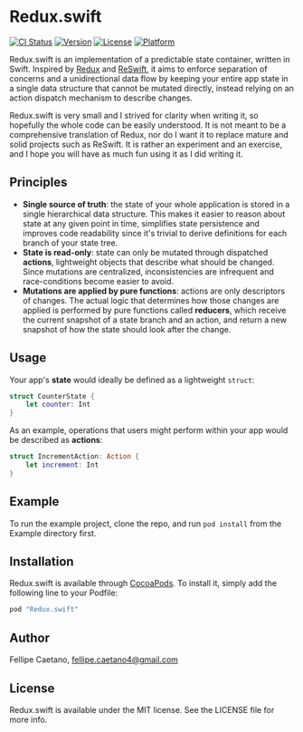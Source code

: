 # Redux.swift

[![CI Status](http://img.shields.io/travis/fellipecaetano/Redux.swift.svg?style=flat)](https://travis-ci.org/fellipecaetano/Redux.swift)
[![Version](https://img.shields.io/cocoapods/v/Redux.swift.svg?style=flat)](http://cocoapods.org/pods/Redux.swift)
[![License](https://img.shields.io/cocoapods/l/Redux.swift.svg?style=flat)](http://cocoapods.org/pods/Redux.swift)
[![Platform](https://img.shields.io/cocoapods/p/Redux.swift.svg?style=flat)](http://cocoapods.org/pods/Redux.swift)

Redux.swift is an implementation of a predictable state container, written in Swift. Inspired by [Redux](http://redux.js.org) and [ReSwift](https://github.com/ReSwift/ReSwift), it aims to enforce separation of concerns and a unidirectional data flow by keeping your entire app state in a single data structure that cannot be mutated directly, instead relying on an action dispatch mechanism to describe changes.

Redux.swift is very small and I strived for clarity when writing it, so hopefully the whole code can be easily understood. It is not meant to be a comprehensive translation of Redux, nor do I want it to replace mature and solid projects such as ReSwift. It is rather an experiment and an exercise, and I hope you will have as much fun using it as I did writing it.

## Principles

- **Single source of truth**: the state of your whole application is stored in a single hierarchical data structure. This makes it easier to reason about state at any given point in time, simplifies state persistence and improves code readability since it's trivial to derive definitions for each branch of your state tree.
- **State is read-only**: state can only be mutated through dispatched **actions**, lightweight objects that describe what should be changed. Since mutations are centralized, inconsistencies are infrequent and race-conditions become easier to avoid.
- **Mutations are applied by pure functions**: actions are only descriptors of changes. The actual logic that determines how those changes are applied is performed by pure functions called **reducers**, which receive the current snapshot of a state branch and an action, and return a new snapshot of how the state should look after the change.

## Usage

Your app's **state** would ideally be defined as a lightweight `struct`:

```swift
struct CounterState {
    let counter: Int
}
```

As an example, operations that users might perform within your app would be described as **actions**:

```swift
struct IncrementAction: Action {
    let increment: Int
}
```

## Example

To run the example project, clone the repo, and run `pod install` from the Example directory first.

## Installation

Redux.swift is available through [CocoaPods](http://cocoapods.org). To install
it, simply add the following line to your Podfile:

```ruby
pod "Redux.swift"
```

## Author

Fellipe Caetano, fellipe.caetano4@gmail.com

## License

Redux.swift is available under the MIT license. See the LICENSE file for more info.
